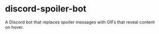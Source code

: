 # discord-spoiler-bot
A Discord bot that replaces spoiler messages with GIFs that reveal content on hover.
